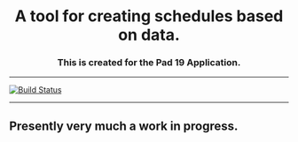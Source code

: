 <div style="width: 100%; text-align: center;">
  <h1>A tool for creating schedules based on data.</h1>
  <h3>This is created for the Pad 19 Application.</h3>
</div>

---

[![Build Status](https://travis-ci.org/Pad-19/Pad-19-Scheduler.svg?branch=master)](https://travis-ci.org/Pad-19/Pad-19-Scheduler)

---

## Presently very much a work in progress.
